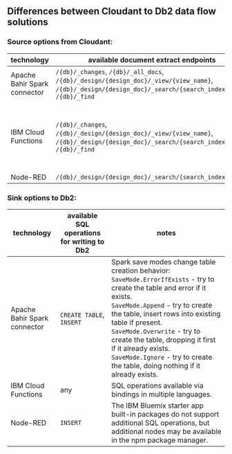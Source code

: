 ## Differences between Cloudant to Db2 data flow solutions

### Source options from Cloudant:

technology | available document extract endpoints | notes
--- | --- | --- 
Apache Bahir Spark connector | `/{db}/_changes`, `/{db}/_all_docs`, `/{db}/_design/{design_doc}/_view/{view_name}`, `/{db}/_design/{design_doc}/_search/{search_index_name}`, `/{db}/_find` | -
IBM Cloud Functions | `/{db}/_changes`, `/{db}/_design/{design_doc}/_view/{view_name}`, `/{db}/_design/{design_doc}/_search/{search_index_name}`, `/{db}/_find` | Cloud Function trigger is only available for `_changes` endpoint.
Node-RED | `/{db}/_design/{design_doc}/_search/{search_index_name}` | -

### Sink options to Db2:

technology | available SQL operations for writing to Db2 | notes
--- | --- | ---
Apache Bahir Spark connector | `CREATE TABLE`, `INSERT` | Spark save modes change table creation behavior:<br/>`SaveMode.ErrorIfExists` - try to create the table and error if it exists.<br/>`SaveMode.Append` - try to create the table, insert rows into existing table if present.<br/>`SaveMode.Overwrite` - try to create the table, dropping it first if it already exists.<br/>`SaveMode.Ignore` - try to create the table, doing nothing if it already exists.
IBM Cloud Functions | any | SQL operations available via bindings in multiple languages.
Node-RED | `INSERT` | The IBM Bluemix starter app built-in packages do not support additional SQL operations, but additional nodes may be available in the npm package manager.

